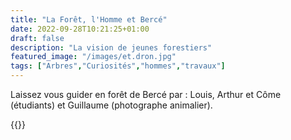 ```yaml
---
title: "La Forêt, l'Homme et Bercé"
date: 2022-09-28T10:21:25+01:00
draft: false
description: "La vision de jeunes forestiers"
featured_image: "/images/et.dron.jpg"
tags: ["Arbres","Curiosités","hommes","travaux"]
---
```



Laissez vous guider en forêt de Bercé par :
Louis, Arthur et Côme (étudiants)
et Guillaume (photographe animalier).


{{<youtube id="IcelTcBckeE">}}
